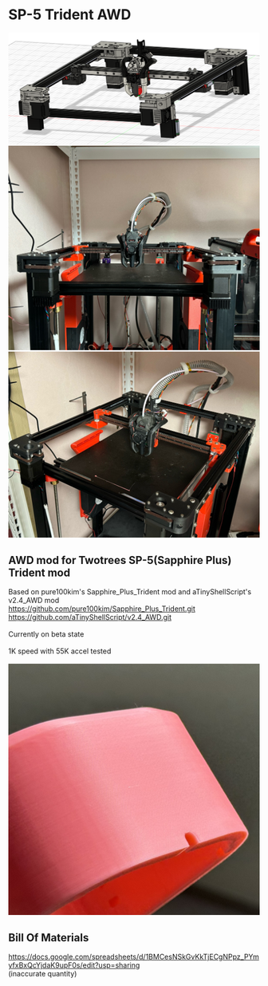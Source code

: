 # SP-5 Trident AWD

<p align="center">
  <img src="assembly overview.png">
  <img src="1.jpg">
  <img src="2.jpg">
</p>

## AWD mod for Twotrees SP-5(Sapphire Plus) Trident mod
  Based on pure100kim's Sapphire_Plus_Trident mod and aTinyShellScript's v2.4_AWD mod <br>
  https://github.com/pure100kim/Sapphire_Plus_Trident.git<br>
  https://github.com/aTinyShellScript/v2.4_AWD.git<br><br>
  Currently on beta state <br><br>
  1K speed with 55K accel tested <br>
  <br>
  <img src="3.JPEG">
  
## Bill Of Materials
  https://docs.google.com/spreadsheets/d/1BMCesNSkGvKkTjECgNPpz_PYmyfxBxQcYjdaK9upF0s/edit?usp=sharing <br>
  (inaccurate quantity)
